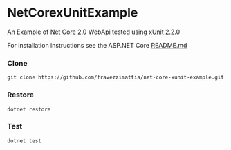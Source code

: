 # NetCorexUnitExample
An Example of [Net Core 2.0](https://github.com/dotnet/core) WebApi tested using [xUnit 2.2.0](https://github.com/xunit/xunit)

For installation instructions see the ASP.NET Core [README.md](https://github.com/aspnet/Home)

### Clone 
    git clone https://github.com/fravezzimattia/net-core-xunit-example.git
 
### Restore
    dotnet restore
  
### Test
    dotnet test




